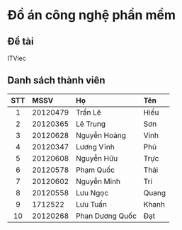 # Đồ án công nghệ phần mềm

## Đề tài

ITViec

## Danh sách thành viên

|STT|MSSV|Họ|Tên|
|:----:|:----|:----|:----|
|1|20120479|Trần Lê|Hiếu|
|2|20120365|Lê Trung|Sơn|
|3|20120628|Nguyễn Hoàng|Vinh|
|4|20120347|Lương Vĩnh|Phú|
|5|20120608|Nguyễn Hữu|Trực|
|6|20120578|Phạm Quốc|Thái|
|7|20120602|Nguyễn Minh|Trí|
|8|20120558|Lưu Ngọc|Quang|
|9|1712522|Lưu Tuấn|Khanh|
|10|20120268|Phan Dương Quốc|Đạt|

